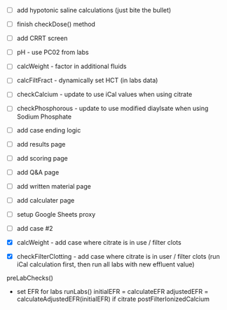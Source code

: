 - [ ] add hypotonic saline calculations (just bite the bullet)
- [ ] finish checkDose() method
- [ ] add CRRT screen
- [ ] pH - use PC02 from labs
- [ ] calcWeight - factor in additional fluids
- [ ] calcFiltFract - dynamically set HCT (in labs data)
- [ ] checkCalcium - update to use iCal values when using citrate
- [ ] checkPhosphorous - update to use modified diaylsate when using Sodium Phosphate
- [ ] add case ending logic
- [ ] add results page 
- [ ] add scoring page
- [ ] add Q&A page
- [ ] add written material page
- [ ] add calculater page
- [ ] setup Google Sheets proxy
- [ ] add case #2
- [X] calcWeight - add case where citrate is in use / filter clots
- [X] checkFilterClotting - add case where citrate is in user / filter clots (run iCal calculation first, then run all labs with new effluent value)


preLabChecks()
 - set EFR for labs
runLabs()
  initialEFR = calculateEFR
  adjustedEFR = calculateAdjustedEFR(initialEFR)
    if citrate
      postFilterIonizedCalcium


  

